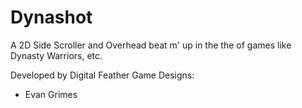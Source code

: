 # Dynashot

A 2D Side Scroller and Overhead beat m' up in the the of games like Dynasty Warriors, etc.

Developed by Digital Feather Game Designs:
- Evan Grimes
